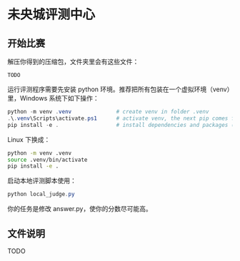 # 未央城评测中心

## 开始比赛

解压你得到的压缩包，文件夹里会有这些文件：

```text
TODO
```

运行评测程序需要先安装 python 环境。推荐把所有包装在一个虚拟环境（venv）里，Windows 系统下如下操作：

```powershell
python -m venv .venv              # create venv in folder .venv
.\.venv\Scripts\activate.ps1      # activate venv, the next pip comes from .venv
pip install -e .                  # install dependencies and packages (each problem is a package) from 'pyproject.toml' in editable mode
```

Linux 下换成：

```bash
python -m venv .venv
source .venv/bin/activate
pip install -e .
```

启动本地评测脚本使用：

```powershell
python local_judge.py
```

你的任务是修改 answer.py，使你的分数尽可能高。

## 文件说明

TODO

